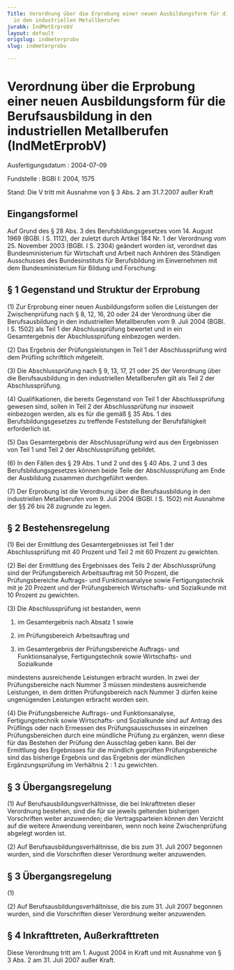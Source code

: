 ```yaml
---
Title: Verordnung über die Erprobung einer neuen Ausbildungsform für die Berufsausbildung
  in den industriellen Metallberufen
jurabk: IndMetErprobV
layout: default
origslug: indmeterprobv
slug: indmeterprobv

---
```


# Verordnung über die Erprobung einer neuen Ausbildungsform für die Berufsausbildung in den industriellen Metallberufen (IndMetErprobV)

Ausfertigungsdatum
:   2004-07-09

Fundstelle
:   BGBl I: 2004, 1575

Stand: Die V tritt mit Ausnahme von § 3 Abs. 2 am 31.7.2007 außer Kraft


## Eingangsformel

Auf Grund des § 28 Abs. 3 des Berufsbildungsgesetzes vom 14. August 1969 (BGBl. I S. 1112), der zuletzt durch Artikel 184 Nr. 1 der Verordnung vom 25. November 2003 (BGBl. I S. 2304) geändert worden ist, verordnet das Bundesministerium für Wirtschaft und Arbeit nach Anhören des Ständigen Ausschusses des Bundesinstituts für Berufsbildung im Einvernehmen mit dem Bundesministerium für Bildung und Forschung:


## § 1 Gegenstand und Struktur der Erprobung

(1) Zur Erprobung einer neuen Ausbildungsform sollen die Leistungen der Zwischenprüfung nach § 8, 12, 16, 20 oder 24 der Verordnung über die Berufsausbildung in den industriellen Metallberufen vom 9. Juli 2004 (BGBl. I S. 1502) als Teil 1 der Abschlussprüfung bewertet und in ein Gesamtergebnis der Abschlussprüfung einbezogen werden.

(2) Das Ergebnis der Prüfungsleistungen in Teil 1 der Abschlussprüfung wird dem Prüfling schriftlich mitgeteilt.

(3) Die Abschlussprüfung nach § 9, 13, 17, 21 oder 25 der Verordnung über die Berufsausbildung in den industriellen Metallberufen gilt als Teil 2 der Abschlussprüfung.

(4) Qualifikationen, die bereits Gegenstand von Teil 1 der Abschlussprüfung gewesen sind, sollen in Teil 2 der Abschlussprüfung nur insoweit einbezogen werden, als es für die gemäß § 35 Abs. 1 des Berufsbildungsgesetzes zu treffende Feststellung der Berufsfähigkeit erforderlich ist.

(5) Das Gesamtergebnis der Abschlussprüfung wird aus den Ergebnissen von Teil 1 und Teil 2 der Abschlussprüfung gebildet.

(6) In den Fällen des § 29 Abs. 1 und 2 und des § 40 Abs. 2 und 3 des Berufsbildungsgesetzes können beide Teile der Abschlussprüfung am Ende der Ausbildung zusammen durchgeführt werden.

(7) Der Erprobung ist die Verordnung über die Berufsausbildung in den industriellen Metallberufen vom 9. Juli 2004 (BGBl. I S. 1502) mit Ausnahme der §§ 26 bis 28 zugrunde zu legen.


## § 2 Bestehensregelung

(1) Bei der Ermittlung des Gesamtergebnisses ist Teil 1 der Abschlussprüfung mit 40 Prozent und Teil 2 mit 60 Prozent zu gewichten.

(2) Bei der Ermittlung des Ergebnisses des Teils 2 der Abschlussprüfung sind der Prüfungsbereich Arbeitsauftrag mit 50 Prozent, die Prüfungsbereiche Auftrags- und Funktionsanalyse sowie Fertigungstechnik mit je 20 Prozent und der Prüfungsbereich Wirtschafts- und Sozialkunde mit 10 Prozent zu gewichten.

(3) Die Abschlussprüfung ist bestanden, wenn

1.  im Gesamtergebnis nach Absatz 1 sowie


2.  im Prüfungsbereich Arbeitsauftrag und


3.  im Gesamtergebnis der Prüfungsbereiche Auftrags- und Funktionsanalyse, Fertigungstechnik sowie Wirtschafts- und Sozialkunde



mindestens ausreichende Leistungen erbracht wurden. In zwei der Prüfungsbereiche nach Nummer 3 müssen mindestens ausreichende Leistungen, in dem dritten Prüfungsbereich nach Nummer 3 dürfen keine ungenügenden Leistungen erbracht worden sein.

(4) Die Prüfungsbereiche Auftrags- und Funktionsanalyse, Fertigungstechnik sowie Wirtschafts- und Sozialkunde sind auf Antrag des Prüflings oder nach Ermessen des Prüfungsausschusses in einzelnen Prüfungsbereichen durch eine mündliche Prüfung zu ergänzen, wenn diese für das Bestehen der Prüfung den Ausschlag geben kann. Bei der Ermittlung des Ergebnisses für die mündlich geprüften Prüfungsbereiche sind das bisherige Ergebnis und das Ergebnis der mündlichen Ergänzungsprüfung im Verhältnis 2 : 1 zu gewichten.


## § 3 Übergangsregelung

(1) Auf Berufsausbildungsverhältnisse, die bei Inkrafttreten dieser Verordnung bestehen, sind die für sie jeweils geltenden bisherigen Vorschriften weiter anzuwenden; die Vertragsparteien können den Verzicht auf die weitere Anwendung vereinbaren, wenn noch keine Zwischenprüfung abgelegt worden ist.

(2) Auf Berufsausbildungsverhältnisse, die bis zum 31. Juli 2007 begonnen wurden, sind die Vorschriften dieser Verordnung weiter anzuwenden.


## § 3 Übergangsregelung

(1)

(2) Auf Berufsausbildungsverhältnisse, die bis zum 31. Juli 2007 begonnen wurden, sind die Vorschriften dieser Verordnung weiter anzuwenden.


## § 4 Inkrafttreten, Außerkrafttreten

Diese Verordnung tritt am 1. August 2004 in Kraft und mit Ausnahme von § 3 Abs. 2 am 31. Juli 2007 außer Kraft.

